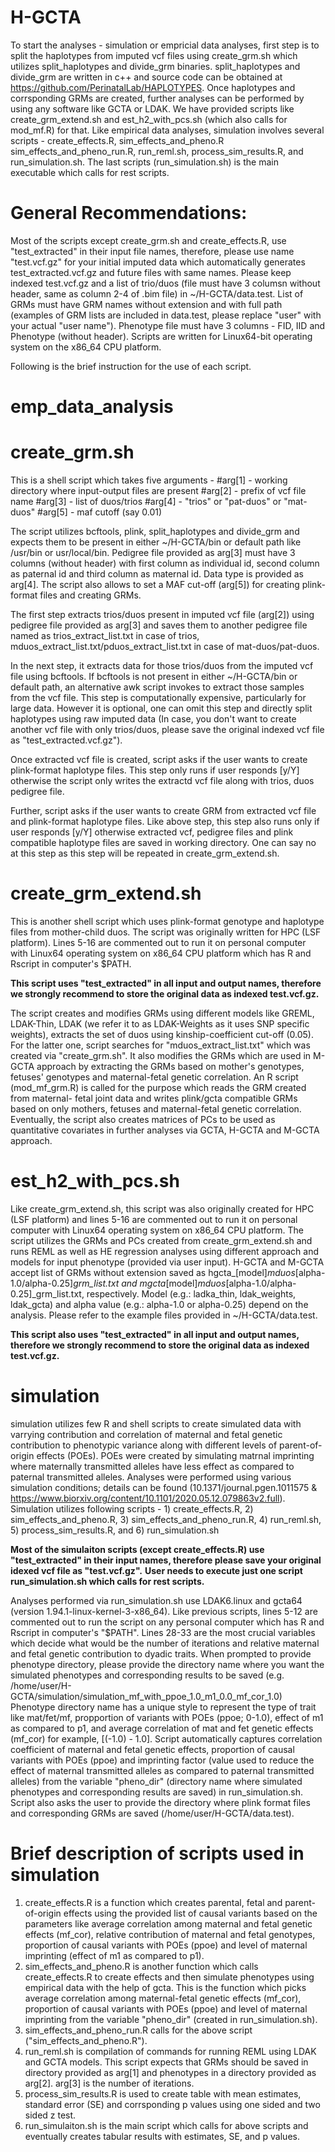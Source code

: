 # H-GCTA
To start the analyses - simulation or empricial data analyses, first step is to split the haplotypes from imputed vcf files using create_grm.sh which utilizes split_haplotypes and divide_grm binaries.
split_haplotypes and divide_grm are written in c++ and source code can be obtained at https://github.com/PerinatalLab/HAPLOTYPES.
Once haplotypes and corrsponding GRMs are created, further analyses can be performed by using any software like GCTA or LDAK. We have provided scripts like create_grm_extend.sh and est_h2_with_pcs.sh (which also calls for mod_mf.R) for that.
Like empirical data analyses, simulation involves several scripts - create_effects.R, sim_effects_and_pheno.R sim_effects_and_pheno_run.R, run_reml.sh, process_sim_results.R, and run_simulation.sh. The last scripts (run_simulation.sh) is the main executable which calls for rest scripts.
# General Recommendations:
Most of the scripts except create_grm.sh and create_effects.R, use "test_extracted" in their input file names, therefore, please use name "test.vcf.gz" for your initial imputed data which automatically generates test_extracted.vcf.gz and future files with same names.
Please keep indexed test.vcf.gz and a list of trio/duos (file must have 3 columsn without header, same as column 2-4 of .bim file) in ~/H-GCTA/data.test.
List of GRMs must have GRM names without extension and with full path (examples of GRM lists are included in data.test, please replace "user" with your actual "user name").
Phenotype file must have 3 columns - FID, IID and Phenotype (without header).
Scripts are written for Linux64-bit operating system on the x86_64 CPU platform.

Following is the brief instruction for the use of each script.  

# emp_data_analysis
  # create_grm.sh

  This is a shell script which takes five arguments -
  #arg[1] - working directory where input-output files are present
  #arg[2] - prefix of vcf file name
  #arg[3] - list of duos/trios
  #arg[4] - "trios" or "pat-duos" or "mat-duos"
  #arg[5] - maf cutoff (say 0.01)

  The script utilizes bcftools, plink, split_haplotypes and divide_grm and expects them to be present in either ~/H-GCTA/bin or default path like /usr/bin or usr/local/bin.
  Pedigree file provided as arg[3] must have 3 columns (without header) with first column as individual id, second column as paternal id and third column as maternal id.
  Data type is provided as arg[4]. The script also allows to set a MAF cut-off (arg[5]) for creating plink-format files and creating GRMs.

  The first step extracts trios/duos present in imputed vcf file (arg[2]) using pedigree file provided as arg[3] and saves them to another pedigree file named as trios_extract_list.txt in case of trios, mduos_extract_list.txt/pduos_extract_list.txt in case of mat-duos/pat-duos.

  In the next step, it extracts data for those trios/duos from the imputed vcf file using bcftools.
  If bcftools is not present in either ~/H-GCTA/bin or default path, an alternative awk script invokes to extract those samples from the vcf file.
  This step is computationally expensive, particularly for large data. However it is optional, one can omit this step and directly split haplotypes using raw imputed data (In case, you don't want to create another vcf file with only trios/duos, please save the original indexed vcf file as "test_extracted.vcf.gz").

  Once extracted vcf file is created, script asks if the user wants to create plink-format haplotype files.
  This step only runs if user responds [y/Y] otherwise the script only writes the extractd vcf file along with trios, duos pedigree file.

  Further, script asks if the user wants to create GRM from extracted vcf file and plink-format haplotype files.
  Like above step, this step also runs only if user responds [y/Y] otherwise extracted vcf, pedigree files and plink compatible haplotype files are saved in working directory. One can say no at this step as this step will be repeated in create_grm_extend.sh.

  # create_grm_extend.sh

  This is another shell script which uses plink-format genotype and haplotype files from mother-child duos.
  The script was originally written for HPC (LSF platform). Lines 5-16 are commented out to run it on personal computer with Linux64 operating system on x86_64 CPU platform which has R and Rscript in computer's $PATH.

  **This script uses "test_extracted" in all input and output names, therefore we strongly recommend to store the original data as indexed test.vcf.gz.**

  The script creates and modifies GRMs using different models like GREML, LDAK-Thin, LDAK (we refer it to as LDAK-Weights as it uses SNP specific weights), extracts the set of duos using kinship-coefficient cut-off (0.05). 
  For the latter one, script searches for "mduos_extract_list.txt" which was created via "create_grm.sh".
  It also modifies the GRMs which are used in M-GCTA approach by extracting the GRMs based on mother's genotypes, fetuses' genotypes and maternal-fetal genetic correlation. An R script (mod_mf_grm.R) is called for the purpose which reads the GRM created from maternal-  fetal joint data and writes plink/gcta compatible GRMs based on only mothers, fetuses and maternal-fetal genetic correlation.
  Eventually, the script also creates matrices of PCs to be used as quantitative covariates in further analyses via GCTA, H-GCTA and M-GCTA approach.

  # est_h2_with_pcs.sh

  Like create_grm_extend.sh, this script was also originally created for HPC (LSF platform) and lines 5-16 are commented out to run it on personal computer with Linux64 operating system on x86_64 CPU platform.
  The script utilizes the GRMs and PCs created from create_grm_extend.sh and runs REML as well as HE regression analyses using different approach and models for input phenotype (provided via user input).
  H-GCTA and M-GCTA accept list of GRMs without extension saved as hgcta_[model]_mduos_[alpha-1.0/alpha-0.25]_grm_list.txt and mgcta_[model]_mduos_[alpha-1.0/alpha-0.25]_grm_list.txt, respectively.
  Model (e.g.: ladka_thin, ldak_weights, ldak_gcta) and alpha value (e.g.: alpha-1.0 or alpha-0.25) depend on the analysis. Please refer to the example files provided in ~/H-GCTA/data.test.

  **This script also uses "test_extracted" in all input and output names, therefore we strongly recommend to store the original data as indexed test.vcf.gz.**

# simulation

simulation utilizes few R and shell scripts to create simulated data with varrying contribution and correlation of maternal and fetal genetic contribution to phenotypic variance along with different levels of parent-of-origin effects (POEs).
POEs were created by simulating matrnal imprinting where maternally transmitted alleles have less effect as compared to paternal transmitted alleles. Analyses were performed using various simulation conditions; details can be found (10.1371/journal.pgen.1011575
 & https://www.biorxiv.org/content/10.1101/2020.05.12.079863v2.full).
Simulation utilizes following scripts - 1) create_effects.R, 2) sim_effects_and_pheno.R, 3) sim_effects_and_pheno_run.R, 4) run_reml.sh, 5) process_sim_results.R, and 6) run_simulation.sh

**Most of the simulaiton scripts (except create_effects.R) use "test_extracted" in their input names, therefore please save your original idexed vcf file as "test.vcf.gz".**
**User needs to execute just one script run_simulation.sh which calls for rest scripts.**

Analyses performed via run_simulation.sh use LDAK6.linux and gcta64 (version 1.94.1-linux-kernel-3-x86_64).
Like previous scripts, lines 5-12 are commented out to run the script on any personal computer which has R and Rscript in computer's "$PATH".
Lines 28-33 are the most crucial variables which decide what would be the number of iterations and relative maternal and fetal genetic contribution to dyadic traits.
When prompted to provide phenotype directory, please provide the directory name where you want the simulated phenotypes and corresponding results to be saved (e.g. /home/user/H-GCTA/simulation/simulation_mf_with_ppoe_1.0_m1_0.0_mf_cor_1.0)
Phenotype directory name has a unique style to represent the type of trait like mat/fet/mf, propportion of variants with POEs (ppoe; 0-1.0), effect of m1 as compared to p1, and average correlation of mat and fet genetic effects (mf_cor) for example, [(-1.0) - 1.0].
Script automatically captures correlation coefficient of maternal and fetal genetic effects, proportion of causal variants with POEs (ppoe) and imprinting factor (value used to reduce the effect of maternal transmitted alleles as compared to paternal transmitted alleles) from the variable "pheno_dir" (directory name where simulated phenotypes and corresponding results are saved) in run_simulation.sh.
Script also asks the user to provide the directory where plink format files and corresponding GRMs are saved (/home/user/H-GCTA/data.test).

  # Brief description of scripts used in simulation

  1) create_effects.R is a function which creates parental, fetal and parent-of-origin effects using the provided list of causal variants based on the parameters like average correlation among maternal and fetal genetic effects (mf_cor), relative contribution of maternal and fetal genotypes, proportion of causal variants with POEs (ppoe) and level of maternal imprinting (effect of m1 as compared to p1).
  2) sim_effects_and_pheno.R is another function which calls create_effects.R to create effects and then simulate phenotypes using empirical data with the help of gcta. This is the function which picks average correlation among maternal-fetal genetic effects (mf_cor), proportion of causal variants with POEs (ppoe) and level of maternal imprinting from the variable "pheno_dir" (created in run_simulation.sh).
  3) sim_effects_and_pheno_run.R calls for the above script ("sim_effects_and_pheno.R").
  4) run_reml.sh is compilation of commands for running REML using LDAK and GCTA models. This script expects that GRMs should be saved in directory provided as arg[1] and phenotypes in a directory provided as arg[2]. arg[3] is the number of iterations.
  5) process_sim_results.R is used to create table with mean estimates, standard error (SE) and corrsponding p values using one sided and two sided z test.
  6) run_simulaiton.sh is the main script which calls for above scripts and eventually creates tabular results with estimates, SE, and p values.
